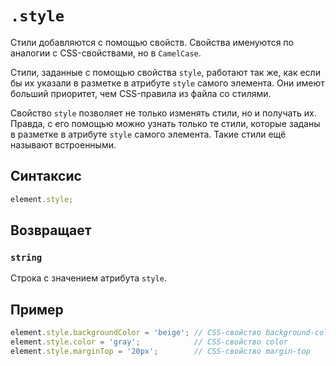 # `.style`

Стили добавляются с помощью свойств. Свойства именуются по аналогии с CSS-свойствами, но в `CamelCase`.

Стили, заданные с помощью свойства `style`, работают так же, как если бы их указали в разметке в атрибуте `style` самого элемента. Они имеют больший приоритет, чем CSS-правила из файла со стилями.

Свойство `style` позволяет не только изменять стили, но и получать их. Правда, с его помощью можно узнать только те стили, которые заданы в разметке в атрибуте `style` самого элемента. Такие стили ещё называют встроенными.

## Синтаксис

```js
element.style;
```

## Возвращает

### `string`

Строка с значением атрибута `style`.

## Пример

```js
element.style.backgroundColor = 'beige'; // CSS-свойство background-color
element.style.color = 'gray';            // CSS-свойство color
element.style.marginTop = '20px';        // CSS-свойство margin-top
```
